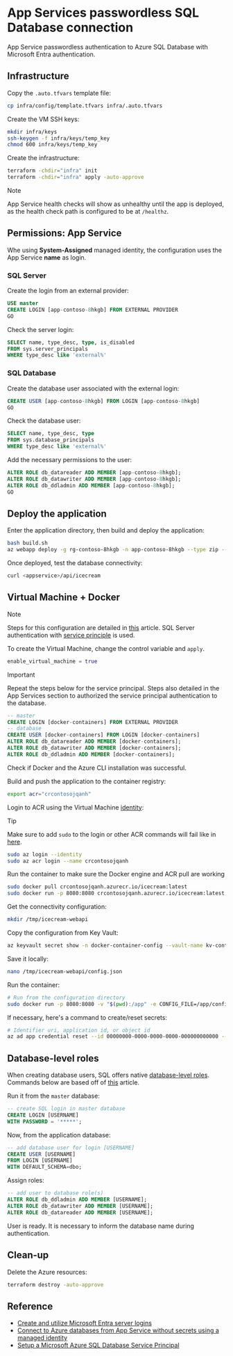 # App Services passwordless SQL Database connection

App Service passwordless authentication to Azure SQL Database with Microsoft Entra authentication.

## Infrastructure

Copy the `.auto.tfvars` template file:

```sh
cp infra/config/template.tfvars infra/.auto.tfvars
```

Create the VM SSH keys:

```sh
mkdir infra/keys
ssh-keygen -f infra/keys/temp_key
chmod 600 infra/keys/temp_key
```

Create the infrastructure:

```sh
terraform -chdir="infra" init
terraform -chdir="infra" apply -auto-approve
```

> [!NOTE]
> App Service health checks will show as unhealthy until the app is deployed, as the health check path is configured to be at `/healthz`.

## Permissions: App Service

Whe using **System-Assigned** managed identity, the configuration uses the App Service **name** as login.

### SQL Server

Create the login from an external provider:

```sql
USE master
CREATE LOGIN [app-contoso-8hkgb] FROM EXTERNAL PROVIDER
GO
```

Check the server login:

```sql
SELECT name, type_desc, type, is_disabled 
FROM sys.server_principals
WHERE type_desc like 'external%'  
```

### SQL Database

Create the database user associated with the external login:

```sql
CREATE USER [app-contoso-8hkgb] FROM LOGIN [app-contoso-8hkgb]
GO
```

Check the database user:

```sql
SELECT name, type_desc, type 
FROM sys.database_principals 
WHERE type_desc like 'external%'
```

Add the necessary permissions to the user:

```sql
ALTER ROLE db_datareader ADD MEMBER [app-contoso-8hkgb];
ALTER ROLE db_datawriter ADD MEMBER [app-contoso-8hkgb];
ALTER ROLE db_ddladmin ADD MEMBER [app-contoso-8hkgb];
GO
```

## Deploy the application

Enter the application directory, then build and deploy the application:

```sh
bash build.sh
az webapp deploy -g rg-contoso-8hkgb -n app-contoso-8hkgb --type zip --src-path ./bin/webapi.zip
```

Once deployed, test the database connectivity:

```sh
curl <appservice>/api/icecream
```

## Virtual Machine + Docker

> [!NOTE]
> Steps for this configuration are detailed in [this][5] article. SQL Server authentication with [service principle][6] is used.

To create the Virtual Machine, change the control variable and `apply`.

```terraform
enable_virtual_machine = true
```

> [!IMPORTANT]
> Repeat the steps below for the service principal. Steps also detailed in the App Services section to authorized the service principal authentication to the database.

```sql
-- master
CREATE LOGIN [docker-containers] FROM EXTERNAL PROVIDER
-- database
CREATE USER [docker-containers] FROM LOGIN [docker-containers]
ALTER ROLE db_datareader ADD MEMBER [docker-containers];
ALTER ROLE db_datawriter ADD MEMBER [docker-containers];
ALTER ROLE db_ddladmin ADD MEMBER [docker-containers];
```

Check if Docker and the Azure CLI installation was successful.

Build and push the application to the container registry:

```sh
export acr="crcontosojqanh"
```

Login to ACR using the Virtual Machine [identity][3]:

> [!TIP]
> Make sure to add `sudo` to the login or other ACR commands will fail like in [here][4].

```sh
sudo az login --identity
sudo az acr login --name crcontosojqanh
```

Run the container to make sure the Docker engine and ACR pull are working

```sh
sudo docker pull crcontosojqanh.azurecr.io/icecream:latest
sudo docker run -p 8080:8080 crcontosojqanh.azurecr.io/icecream:latest
```

Get the connectivity configuration:

```sh
mkdir /tmp/icecream-webapi
```

Copy the configuration from Key Vault:

```sh
az keyvault secret show -n docker-container-config --vault-name kv-contoso-jqanh --query "value" --output tsv
```

Save it locally:

```sh
nano /tmp/icecream-webapi/config.json
```

Run the container:

```sh
# Run from the configuration directory
sudo docker run -p 8080:8080 -v "$(pwd):/app" -e CONFIG_FILE=/app/config.json crcontosojqanh.azurecr.io/icecream:latest
```

If necessary, here's a command to create/reset secrets:

```sh
# Identifier uri, application id, or object id
az ad app credential reset --id 00000000-0000-0000-0000-000000000000 --append
```

## Database-level roles

When creating database users, SQL offers native [database-level roles][1]. Commands below are based off of [this][2] article.

Run it from the `master` database:

```sql
-- create SQL login in master database
CREATE LOGIN [USERNAME]
WITH PASSWORD = '*****';
```

Now, from the application database:

```sql
-- add database user for login [USERNAME]
CREATE USER [USERNAME]
FROM LOGIN [USERNAME]
WITH DEFAULT_SCHEMA=dbo;
```

Assign roles:

```sql
-- add user to database role(s)
ALTER ROLE db_ddladmin ADD MEMBER [USERNAME];
ALTER ROLE db_datawriter ADD MEMBER [USERNAME];
ALTER ROLE db_datareader ADD MEMBER [USERNAME];
```

User is ready. It is necessary to inform the database name during authentication.


## Clean-up

Delete the Azure resources:

```sh
terraform destroy -auto-approve
```

## Reference

- [Create and utilize Microsoft Entra server logins](https://learn.microsoft.com/en-us/azure/azure-sql/database/authentication-azure-ad-logins-tutorial?view=azuresql)
- [Connect to Azure databases from App Service without secrets using a managed identity](https://learn.microsoft.com/en-us/azure/app-service/tutorial-connect-msi-azure-database?tabs=sqldatabase%2Csystemassigned%2Cnetfx%2Cwindowsclient)
- [Setup a Microsoft Azure SQL Database Service Principal](https://querysurge.zendesk.com/hc/en-us/articles/5068382921869-Setup-a-Microsoft-Azure-SQL-Database-Service-Principal-Versions-9-0)

[1]: https://learn.microsoft.com/en-us/sql/relational-databases/security/authentication-access/database-level-roles
[2]: https://www.sqlnethub.com/blog/creating-azure-sql-database-logins-and-users/
[3]: https://learn.microsoft.com/en-us/cli/azure/authenticate-azure-cli-managed-identity
[4]: https://github.com/Azure/acr/issues/367#issuecomment-614232197
[5]: https://learn.microsoft.com/en-us/azure/container-registry/container-registry-authentication-managed-identity?tabs=azure-cli
[6]: https://learn.microsoft.com/en-us/sql/connect/ado-net/sql/azure-active-directory-authentication?view=sql-server-ver16#using-service-principal-authentication
